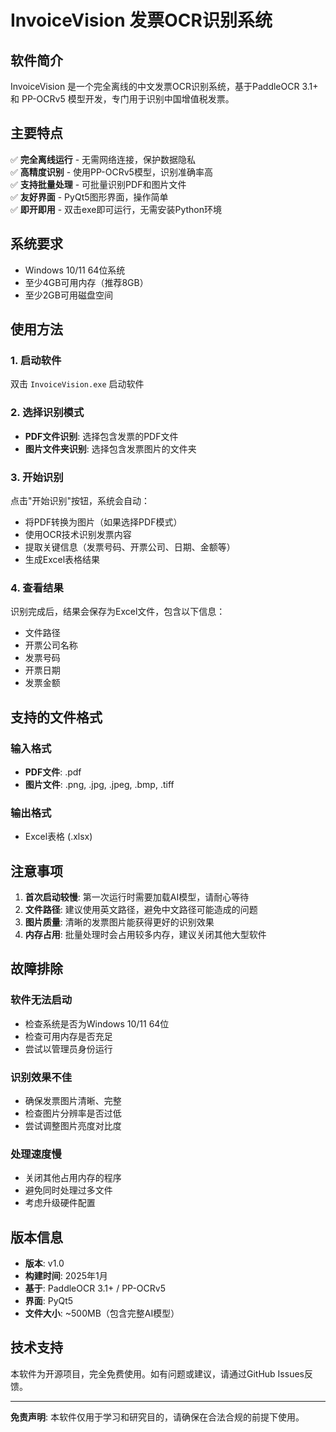 # InvoiceVision 发票OCR识别系统

## 软件简介

InvoiceVision 是一个完全离线的中文发票OCR识别系统，基于PaddleOCR 3.1+ 和 PP-OCRv5 模型开发，专门用于识别中国增值税发票。

## 主要特点

✅ **完全离线运行** - 无需网络连接，保护数据隐私  
✅ **高精度识别** - 使用PP-OCRv5模型，识别准确率高  
✅ **支持批量处理** - 可批量识别PDF和图片文件  
✅ **友好界面** - PyQt5图形界面，操作简单  
✅ **即开即用** - 双击exe即可运行，无需安装Python环境  

## 系统要求

- Windows 10/11 64位系统
- 至少4GB可用内存（推荐8GB）
- 至少2GB可用磁盘空间

## 使用方法

### 1. 启动软件
双击 `InvoiceVision.exe` 启动软件

### 2. 选择识别模式
- **PDF文件识别**: 选择包含发票的PDF文件
- **图片文件夹识别**: 选择包含发票图片的文件夹

### 3. 开始识别
点击"开始识别"按钮，系统会自动：
- 将PDF转换为图片（如果选择PDF模式）
- 使用OCR技术识别发票内容
- 提取关键信息（发票号码、开票公司、日期、金额等）
- 生成Excel表格结果

### 4. 查看结果
识别完成后，结果会保存为Excel文件，包含以下信息：
- 文件路径
- 开票公司名称
- 发票号码
- 开票日期  
- 发票金额

## 支持的文件格式

### 输入格式
- **PDF文件**: .pdf
- **图片文件**: .png, .jpg, .jpeg, .bmp, .tiff

### 输出格式
- Excel表格 (.xlsx)

## 注意事项

1. **首次启动较慢**: 第一次运行时需要加载AI模型，请耐心等待
2. **文件路径**: 建议使用英文路径，避免中文路径可能造成的问题  
3. **图片质量**: 清晰的发票图片能获得更好的识别效果
4. **内存占用**: 批量处理时会占用较多内存，建议关闭其他大型软件

## 故障排除

### 软件无法启动
- 检查系统是否为Windows 10/11 64位
- 检查可用内存是否充足
- 尝试以管理员身份运行

### 识别效果不佳  
- 确保发票图片清晰、完整
- 检查图片分辨率是否过低
- 尝试调整图片亮度对比度

### 处理速度慢
- 关闭其他占用内存的程序
- 避免同时处理过多文件
- 考虑升级硬件配置

## 版本信息

- **版本**: v1.0
- **构建时间**: 2025年1月
- **基于**: PaddleOCR 3.1+ / PP-OCRv5
- **界面**: PyQt5
- **文件大小**: ~500MB（包含完整AI模型）

## 技术支持

本软件为开源项目，完全免费使用。如有问题或建议，请通过GitHub Issues反馈。

---

**免责声明**: 本软件仅用于学习和研究目的，请确保在合法合规的前提下使用。
